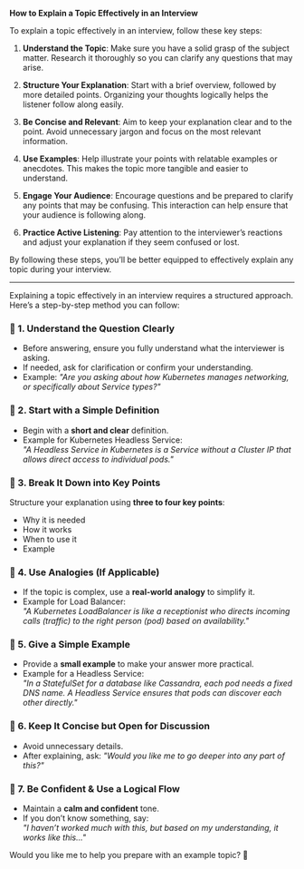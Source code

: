 
**How to Explain a Topic Effectively in an Interview**

To explain a topic effectively in an interview, follow these key steps:

1. **Understand the Topic**: Make sure you have a solid grasp of the subject matter. Research it thoroughly so you can clarify any questions that may arise.

2. **Structure Your Explanation**: Start with a brief overview, followed by more detailed points. Organizing your thoughts logically helps the listener follow along easily.

3. **Be Concise and Relevant**: Aim to keep your explanation clear and to the point. Avoid unnecessary jargon and focus on the most relevant information.

4. **Use Examples**: Help illustrate your points with relatable examples or anecdotes. This makes the topic more tangible and easier to understand.

5. **Engage Your Audience**: Encourage questions and be prepared to clarify any points that may be confusing. This interaction can help ensure that your audience is following along.

6. **Practice Active Listening**: Pay attention to the interviewer’s reactions and adjust your explanation if they seem confused or lost.

By following these steps, you’ll be better equipped to effectively explain any topic during your interview.

---

Explaining a topic effectively in an interview requires a structured approach. Here’s a step-by-step method you can follow:

### 🔹 1. **Understand the Question Clearly**
- Before answering, ensure you fully understand what the interviewer is asking.
- If needed, ask for clarification or confirm your understanding.
- Example: _"Are you asking about how Kubernetes manages networking, or specifically about Service types?"_

### 🔹 2. **Start with a Simple Definition**
- Begin with a **short and clear** definition.
- Example for Kubernetes Headless Service:  
  _"A Headless Service in Kubernetes is a Service without a Cluster IP that allows direct access to individual pods."_

### 🔹 3. **Break It Down into Key Points**
Structure your explanation using **three to four key points**:
- Why it is needed
- How it works
- When to use it
- Example

### 🔹 4. **Use Analogies (If Applicable)**
- If the topic is complex, use a **real-world analogy** to simplify it.
- Example for Load Balancer:  
  _"A Kubernetes LoadBalancer is like a receptionist who directs incoming calls (traffic) to the right person (pod) based on availability."_

### 🔹 5. **Give a Simple Example**
- Provide a **small example** to make your answer more practical.
- Example for a Headless Service:  
  _"In a StatefulSet for a database like Cassandra, each pod needs a fixed DNS name. A Headless Service ensures that pods can discover each other directly."_

### 🔹 6. **Keep It Concise but Open for Discussion**
- Avoid unnecessary details.
- After explaining, ask: _"Would you like me to go deeper into any part of this?"_

### 🔹 7. **Be Confident & Use a Logical Flow**
- Maintain a **calm and confident** tone.
- If you don’t know something, say:  
  _"I haven’t worked much with this, but based on my understanding, it works like this..."_

Would you like me to help you prepare with an example topic? 🚀